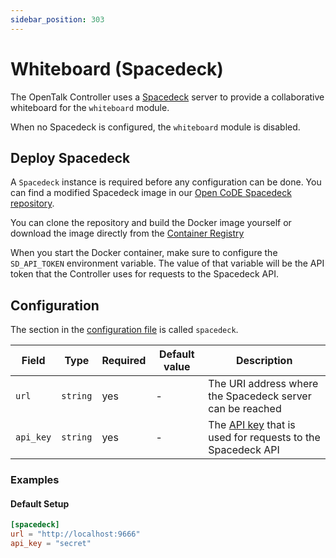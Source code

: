 ```yaml
---
sidebar_position: 303
---
```


# Whiteboard (Spacedeck)

The OpenTalk Controller uses a [Spacedeck](https://github.com/spacedeck) server to provide a collaborative whiteboard for the `whiteboard` module.

When no Spacedeck is configured, the `whiteboard` module is disabled.

## Deploy Spacedeck

A `Spacedeck` instance is required before any configuration can be done. You can find a modified Spacedeck image in our
[Open CoDE Spacedeck repository](https://gitlab.opencode.de/opentalk/spacedeck).

You can clone the repository and build the Docker image yourself or download the image directly from the [Container Registry](https://gitlab.opencode.de/opentalk/spacedeck/container_registry)

When you start the Docker container, make sure to configure the `SD_API_TOKEN` environment variable. The value of that
variable will be the API token that the Controller uses for requests to the Spacedeck API.

## Configuration

The section in the [configuration file](../../core/configuration.md) is called `spacedeck`.

| Field     | Type     | Required | Default value | Description                                                                                                                                                          |
| --------- | -------- | -------- | ------------- | -------------------------------------------------------------------------------------------------------------------------------------------------------------------- |
| `url`     | `string` | yes      | -             | The URI address where the Spacedeck server can be reached                                                                                                            |
| `api_key` | `string` | yes      | -             | The [API key](https://gitlab.opencode.de/opentalk/spacedeck/-/blob/main/README.md?ref_type=heads#configure-api-token) that is used for requests to the Spacedeck API |

### Examples

#### Default Setup

```toml
[spacedeck]
url = "http://localhost:9666"
api_key = "secret"
```
